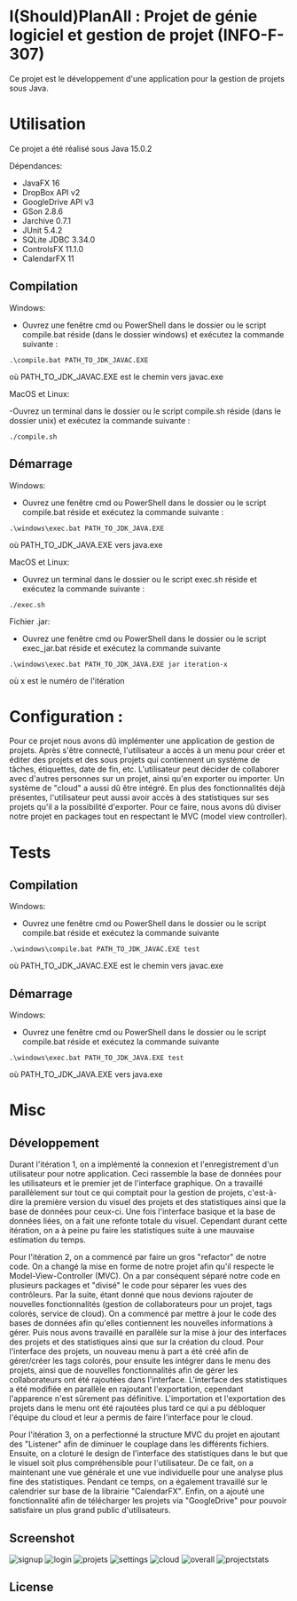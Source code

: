 # I(Should)PlanAll : Projet de génie logiciel et gestion de projet (INFO-F-307)

Ce projet est le développement d'une application pour la gestion de projets sous Java.

# Utilisation

Ce projet a été réalisé sous Java 15.0.2

Dépendances:

- JavaFX 16
- DropBox API v2
- GoogleDrive API v3
- GSon 2.8.6
- Jarchive 0.7.1
- JUnit 5.4.2
- SQLite JDBC 3.34.0
- ControlsFX 11.1.0
- CalendarFX 11

## Compilation

Windows:

- Ouvrez une fenêtre cmd ou PowerShell dans le dossier ou le script compile.bat réside (dans le dossier windows) et exécutez la commande suivante :

`.\compile.bat PATH_TO_JDK_JAVAC.EXE`

où PATH_TO_JDK_JAVAC.EXE est le chemin vers javac.exe

MacOS et Linux:

-Ouvrez un terminal dans le dossier ou le script compile.sh réside (dans le dossier unix) et exécutez la commande suivante :

`./compile.sh`

## Démarrage

Windows:

- Ouvrez une fenêtre cmd ou PowerShell dans le dossier ou le script compile.bat réside et exécutez la commande suivante :

`.\windows\exec.bat PATH_TO_JDK_JAVA.EXE`

où PATH_TO_JDK_JAVA.EXE vers java.exe

MacOS et Linux:

- Ouvrez un terminal dans le dossier ou le script exec.sh réside et exécutez la commande suivante :

`./exec.sh`

Fichier .jar:

- Ouvrez une fenêtre cmd ou PowerShell dans le dossier ou le script exec_jar.bat réside et exécutez la commande suivante

`.\windows\exec.bat PATH_TO_JDK_JAVA.EXE jar iteration-x`

où x est le numéro de l'itération

# Configuration :

Pour ce projet nous avons dû implémenter une application de gestion de projets. Après s'être connecté, l'utilisateur a
accès à un menu pour créer et éditer des projets et des sous projets qui contiennent un système de tâches, étiquettes,
date de fin, etc. L'utilisateur peut décider de collaborer avec d'autres personnes sur un projet, ainsi qu'en exporter
ou importer. Un système de "cloud" a aussi dû être intégré. En plus des fonctionnalités déjà présentes, l'utilisateur
peut aussi avoir accès à des statistiques sur ses projets qu'il a la possibilité d'exporter. Pour ce faire, nous avons
dû diviser notre projet en packages tout en respectant le MVC (model view controller).

# Tests

## Compilation

Windows:

- Ouvrez une fenêtre cmd ou PowerShell dans le dossier ou le script compile.bat réside et exécutez la commande suivante

`.\windows\compile.bat PATH_TO_JDK_JAVAC.EXE test`

où PATH_TO_JDK_JAVAC.EXE est le chemin vers javac.exe

## Démarrage

Windows:

- Ouvrez une fenêtre cmd ou PowerShell dans le dossier ou le script compile.bat réside et exécutez la commande suivante

`.\windows\exec.bat PATH_TO_JDK_JAVA.EXE test`

où PATH_TO_JDK_JAVA.EXE vers java.exe

# Misc

## Développement
Durant l'itération 1, on a implémenté la connexion et l'enregistrement d'un utilisateur pour notre application. Ceci rassemble la base de données pour les utilisateurs et le premier jet de l'interface graphique. On a travaillé parallèlement sur tout ce qui comptait pour la gestion de projets, c'est-à-dire la première version du visuel des projets et des statistiques ainsi que la base de données pour ceux-ci. Une fois l'interface basique et la base de données liées, on a fait une refonte totale du visuel. Cependant durant cette itération, on a à peine pu faire les statistiques suite à une mauvaise estimation du temps.

Pour l'itération 2, on a commencé par faire un gros "refactor" de notre code. On a changé la mise en forme de notre projet afin qu'il respecte le Model-View-Controller (MVC). On a par conséquent séparé notre code en plusieurs packages et "divisé" le code pour séparer les vues des contrôleurs. Par la suite, étant donné que nous devions rajouter de nouvelles fonctionnalités (gestion de collaborateurs pour un projet, tags colorés, service de cloud). On a commencé par mettre à jour le code des bases de données afin qu'elles contiennent les nouvelles informations à gérer. Puis nous avons travaillé en parallèle sur la mise à jour des interfaces des projets et des statistiques ainsi que sur la création du cloud. Pour l'interface des projets, un nouveau menu à part a été créé afin de gérer/créer les tags colorés, pour ensuite les intégrer dans le menu des projets, ainsi que de nouvelles fonctionnalités afin de gérer les collaborateurs ont été rajoutées dans l'interface. L'interface des statistiques a été modifiée en parallèle en rajoutant l'exportation, cependant l'apparence n'est sûrement pas définitive. L'importation et l'exportation des projets dans le menu ont été rajoutées plus tard ce qui a pu débloquer l'équipe du cloud et leur a permis de faire l'interface pour le cloud.

Pour l'itération 3, on a perfectionné la structure MVC du projet en ajoutant des "Listener" afin de diminuer le couplage dans les différents fichiers. Ensuite, on a cloturé le design de l'interface des statistiques dans le but que le visuel soit plus compréhensible pour l'utilisateur. De ce fait, on a maintenant une vue générale et une vue individuelle pour une analyse plus fine des statistiques. Pendant ce temps, on a également travaillé sur le calendrier sur base de la librairie "CalendarFX". Enfin, on a ajouté une fonctionnalité afin de télécharger les projets via "GoogleDrive" pour pouvoir satisfaire un plus grand public d'utilisateurs.

## Screenshot
![signup](https://user-images.githubusercontent.com/33431271/112816753-03460200-9082-11eb-92de-fd46c727796f.PNG)
![login](https://user-images.githubusercontent.com/33431271/112816761-050fc580-9082-11eb-88ad-2a758668ddbd.PNG)
![projets](https://user-images.githubusercontent.com/33431271/116112919-537fa680-a6b8-11eb-90cb-7ac83e89539a.PNG)
![settings](https://user-images.githubusercontent.com/33431271/116112561-f552c380-a6b7-11eb-830e-90c832cd3114.PNG)
![cloud](https://user-images.githubusercontent.com/33431271/116112587-fb48a480-a6b7-11eb-955f-aec80cc15d7f.PNG)
![overall](https://user-images.githubusercontent.com/33431271/116119986-592cba80-a6bf-11eb-988f-01c9a328a3aa.PNG)
![projectstats](https://user-images.githubusercontent.com/33431271/116119995-5a5de780-a6bf-11eb-80f5-ec9d57368543.PNG)



## License
